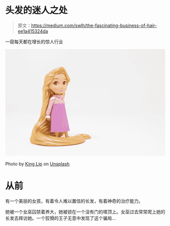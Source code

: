 # 头发的迷人之处

> 原文：<https://medium.com/swlh/the-fascinating-business-of-hair-ee1a415324da>

一窥每天都在增长的惊人行业

![](img/b3beed42ad3526483a72a5eb7ec299a0.png)

Photo by [King Lip](https://unsplash.com/@king_lip?utm_source=medium&utm_medium=referral) on [Unsplash](https://unsplash.com?utm_source=medium&utm_medium=referral)

# 从前

有一个美丽的女孩，有着令人难以置信的长发，有着神奇的治疗能力。

她被一个女巫囚禁着养大，她被锁在一个没有门的塔顶上。女巫过去常常爬上她的长发去拜访她。一个狡猾的王子无意中发现了这个骗局…